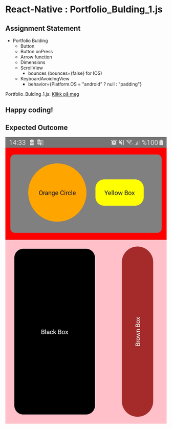 # React-Native : Portfolio_Bulding_1.js

## Assignment Statement
- Portfolio Bulding
    - Button
    - Button onPress
    - Arrow function
    - Dimensions
    - ScrollView
        - bounces (bounces={false} for IOS)
    - KeyboardAvoidingView
        - behavior={Platform.OS = "android" ? null : "padding"}

Portfolio_Bulding_1.js: [Klikk på meg](https://github.com/serdardurmus/React-Native-koder/blob/main/learnReactNative/src/Portfolio_Bulding_1/Login.js)

## Happy coding!

## Expected Outcome

![Portfolio_Bulding_1.js](Portfolio_Bulding_1.jpg)

